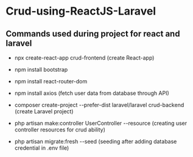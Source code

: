 # Crud-using-ReactJS-Laravel

## Commands used during project for react and laravel

- npx create-react-app crud-frontend	(create React-app)
- npm install bootstrap
- npm install react-router-dom
- npm install axios	(fetch user data from database through API)


- composer create-project --prefer-dist laravel/laravel crud-backend	(create Laravel project)
- php artisan make:controller UserController --resource		(creating user controller resources for crud ability)
- php artisan migrate:fresh --seed	(seeding after adding database credential in .env file)

